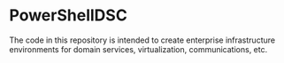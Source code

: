 # PowerShellDSC

The code in this repository is intended to create enterprise infrastructure environments for domain services, virtualization, communications, etc.